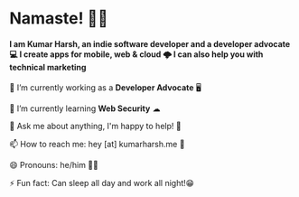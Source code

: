 # Namaste! 🙏🏻

#### I am Kumar Harsh, an indie software developer and a developer advocate 💻 I create apps for mobile, web & cloud 🌩 I can also help you with technical marketing

🔭 I’m currently working as a **Developer Advocate** 🖥

🌱 I’m currently learning **Web Security** ☁

💬 Ask me about anything, I'm happy to help! 🤝

📫 How to reach me: hey \[at\] kumarharsh.me 📧

😄 Pronouns: he/him 👨‍💻

⚡ Fun fact: Can sleep all day and work all night!😁
